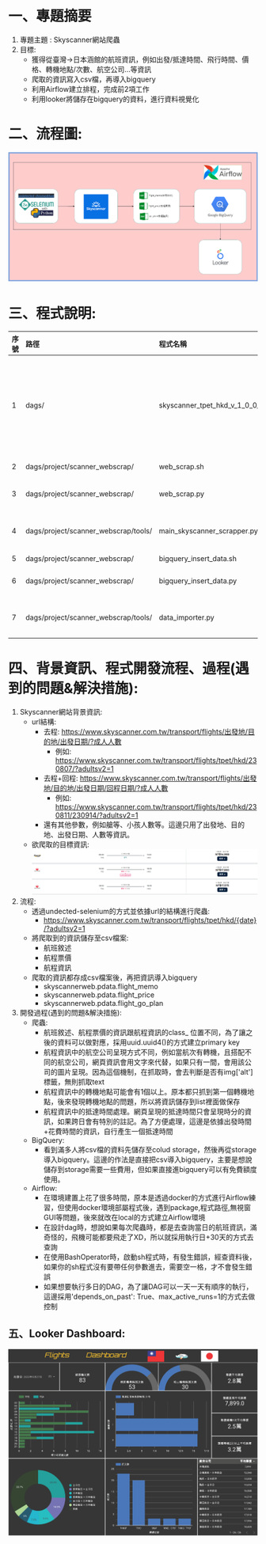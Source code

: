 # 一、專題摘要
1. 專題主題 : Skyscanner網站爬蟲
2. 目標:
   * 獲得從臺灣->日本涵館的航班資訊，例如出發/抵達時間、飛行時間、價格、轉機地點/次數、航空公司...等資訊
   * 爬取的資訊寫入csv檔，再導入bigquery
   * 利用Airflow建立排程，完成前2項工作
   * 利用looker將儲存在bigquery的資料，進行資料視覺化
# 二、流程圖:
![link](images/流程圖.png)
# 三、程式說明:
序號|路徑|程式名稱|功能敘述
|:---|:----|:----|:----|
1|dags/|skyscanner_tpet_hkd_v_1_0_0_dag.py|1.Airflow的排程程式，共有3個Task:<br>a. calculate_future_date_task:依據執行日期+30日，並搭配xcom作為後續爬蟲的日期參數<br>b. web_scrab:使用Bash的方式呼叫web_scrap.sh程式。<br>c. date_bigquery:使用Bash的方式呼叫bigquery_insert_data.sh程式
2|dags/project/scanner_webscrap/|web_scrap.sh|呼叫爬蟲主程式，必需提供的參數分別為 出發地、抵達地、出發日期
3|dags/project/scanner_webscrap/|web_scrap.py|呼叫main_skyscanner_scrapper.py，進行爬取相關資訊
4|dags/project/scanner_webscrap/tools/|main_skyscanner_scrapper.py|1.爬取資訊的主要程式<br>2.分成去程&去程+回程的版本<br>3.預設:搭機人數為1人、僅查詢去程資訊
5|dags/project/scanner_webscrap/|bigquery_insert_data.sh|呼叫資料導入bigquery程式
6|dags/project/scanner_webscrap/|bigquery_insert_data.py|讀取/date目錄中的csv檔，呼叫data_importer.py，分別將最新的檔案導入bigquery
7|dags/project/scanner_webscrap/tools/|data_importer.py|1.建立bigquery連線<br>2.讀取預先建立好的schema(bigquery_config.py)<br>3.導入資料
# 四、背景資訊、程式開發流程、過程(遇到的問題&解決措施):
1. Skyscanner網站背景資訊:
   * url結構:
     - 去程: https://www.skyscanner.com.tw/transport/flights/出發地/目的地/出發日期/?成人人數
       - 例如: https://www.skyscanner.com.tw/transport/flights/tpet/hkd/230807/?adultsv2=1
     - 去程+回程: https://www.skyscanner.com.tw/transport/flights/出發地/目的地/出發日期/回程日期/?成人人數
       - 例如: https://www.skyscanner.com.tw/transport/flights/tpet/hkd/230811/230914/?adultsv2=1
     - 還有其他參數，例如艙等、小孩人數等。這邊只用了出發地、目的地、出發日期、人數等資訊。
   * 欲爬取的目標資訊:
     ![link](images/目標資訊.PNG)
2. 流程:
   * 透過undected-selenium的方式並依據url的結構進行爬蟲:
     - https://www.skyscanner.com.tw/transport/flights/tpet/hkd/{date}/?adultsv2=1
   * 將爬取到的資訊儲存至csv檔案:
     - 航班敘述
     - 航程票價
     - 航程資訊
   * 爬取的資訊都存成csv檔案後，再把資訊導入bigquery
     - skyscannerweb.pdata.flight_memo
     - skyscannerweb.pdata.flight_price
     - skyscannerweb.pdata.flight_go_plan
3. 開發過程(遇到的問題&解決措施):
   * 爬蟲:
     - 航班敘述、航程票價的資訊跟航程資訊的class_ 位置不同，為了讓之後的資料可以做對應，採用uuid.uuid4()的方式建立primary key
     - 航程資訊中的航空公司呈現方式不同，例如當航次有轉機，且搭配不同的航空公司，網頁資訊會用文字來代替，如果只有一間，會用該公司的圖片呈現。因為這個機制，在抓取時，會去判斷是否有img['alt']標籤，無則抓取text
     - 航程資訊中的轉機地點可能會有1個以上。原本都只抓到第一個轉機地點，後來發現轉機地點的問題，所以將資訊儲存到list裡面做保存
     - 航程資訊中的抵達時間處理。網頁呈現的抵達時間只會呈現時分的資訊，如果跨日會有特別的註記。為了方便處理，這邊是依據出發時間+花費時間的資訊，自行產生一個抵達時間
   * BigQuery:
     - 看到滿多人將csv檔的資料先儲存至colud storage，然後再從storage導入bigquery。這邊的作法是直接把csv導入bigquery，主要是想說儲存到storage需要一些費用，但如果直接進bigquery可以有免費額度使用。
   * Airflow:
     - 在環境建置上花了很多時間，原本是透過docker的方式進行Airflow練習，但使用docker環境部屬程式後，遇到package,程式路徑,無視窗GUI等問題，後來就改在local的方式建立Airflow環境
     - 在設計dag時，想說如果每次爬蟲時，都是去查詢當日的航班資訊，滿奇怪的，飛機可能都要飛走了XD，所以就採用執行日+30天的方式去查詢
     - 在使用BashOperator時，啟動sh程式時，有發生錯誤，經查資料後，如果你的sh程式沒有要帶任何參數進去，需要空一格，才不會發生錯誤
     - 如果想要執行多日的DAG，為了讓DAG可以一天一天有順序的執行，這邊採用'depends_on_past': True、max_active_runs=1的方式去做控制
## 五、Looker Dashboard:
![link](images/臺灣-日本函館航班儀表板.png)

    
    
